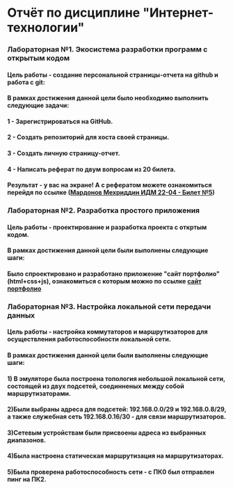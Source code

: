 # Отчёт по дисциплине  "Интернет-технологии"
### Лабораторная №1. Экосистема разработки программ с открытым кодом
#### Цель работы - создание персональной страницы-отчета на github и работа с git:
#### В рамках достижения данной цели было необходимо выполнить следующие задачи:
#### 1 - Зарегистрироваться на GitHub.
#### 2 - Создать репозиторий для хоста своей страницы.
#### 3 - Создать личную страницу-отчет.
#### 4 - Написать реферат по двум вопросам из 20 билета.
#### Результат - у вас на экране! А c рефератом можете ознакомиться перейдя по ссылке ([Мардонов Мехриддин ИДМ 22-04 - Билет №5](https://docs.google.com/document/d/1fsrdIR9EU7WEpb7_9MV4_BorNIlT6wuL/edit?usp=sharing&ouid=106014295578251275676&rtpof=true&sd=true))

### Лабораторная №2. Разработка простого приложения
#### Цель работы - проектирование и разработка проекта с откртым кодом.
#### В рамках достижения данной цели были выполнены следующие шаги:
#### Было спроектировано и разработано приложение "сайт портфолио" (html+css+js),  ознакомиться с которым можно по ссылке [сайт портфолио](https://m-d-n.github.io/imdev/) 
### Лабораторная №3. Настройка локальной сети передачи данных
#### Цель работы - настройка коммутаторов и маршрутизаторов для осуществления работоспособности локальной сети.
#### В рамках достижения данной цели были выполнены следующие шаги:
#### 1) В эмуляторе была построена топология небольшой локальной сети, состоящей из двух подсетей, соединненых между собой маршрутизаторами.
#### 2)Были выбраны адреса для подсетей: 192.168.0.0/29 и 192.168.0.8/29, а также служебная сеть 192.168.0.16/30 - для связи маршрутизаторов.
#### 3)Сетевым устройствам были присвоены адреса из выбранных диапазонов.
#### 4)Была настроена статическая маршрутизация на маршрутизаторах.
#### 5)Была проверена работоспособность сети - с ПК0 был отправлен пинг на ПК2.
